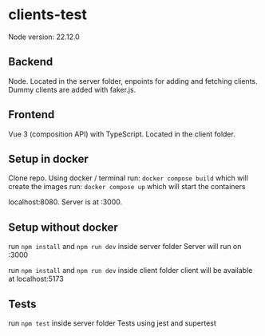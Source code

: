 # clients-test

Node version: 22.12.0

## Backend

Node.
Located in the server folder, enpoints for adding and fetching clients.
Dummy clients are added with faker.js.

## Frontend

Vue 3 (composition API) with TypeScript.
Located in the client folder.

## Setup in docker

Clone repo.
Using docker / terminal
run: `docker compose build`
which will create the images
run: `docker compose up`
which will start the containers

localhost:8080.
Server is at :3000.

## Setup without docker

run `npm install` and `npm run dev` inside server folder
Server will run on :3000

run `npm install` and `npm run dev` inside client folder
client will be available at localhost:5173

## Tests

run `npm test` inside server folder
Tests using jest and supertest
